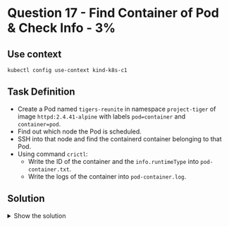 # Question 17 - Find Container of Pod & Check Info - 3%

## Use context

```shell
kubectl config use-context kind-k8s-c1
```

## Task Definition

- Create a Pod named `tigers-reunite` in namespace `project-tiger` of image `httpd:2.4.41-alpine` with labels `pod=container` and `container=pod`.
- Find out which node the Pod is scheduled.
- SSH into that node and find the containerd container belonging to that Pod.
- Using command `crictl`:
  - Write the ID of the container and the `info.runtimeType` into `pod-container.txt`.
  - Write the logs of the container into `pod-container.log`.

## Solution

<details>
  <summary>Show the solution</summary>

### Create tigers-reunite Pod

```shell
k run --image=httpd:2.4.41-alpine -l "pod=container,container=pod" -n project-tiger tigers-reunite -o yaml --dry-run=client > 17.yaml
```

```shell
k apply -f 17.yaml
pod/tigers-reunite created
```

### Find out which node the Pod is scheduled

```shell
k -n project-tiger get pod tigers-reunite -o jsonpath='{.spec.nodeName}'
k8s-c1-worker2
```

### Get the container ID

```shell
docker exec -it k8s-c1-worker2 bash
root@k8s-c1-worker2:/# crictl ps | grep tigers-reunite
cc5de89e8bef6       54b0995a63052       10 minutes ago      Running             tigers-reunite            0                   afe418e658adc       tigers-reunite
```

```shell
docker exec -it k8s-c1-worker2 bash
root@k8s-c1-worker2:/# crictl inspect cc5de89e8bef6 | grep runtimeType
    "runtimeType": "io.containerd.runc.v2",
```

### Write the information to pod-container.log

```shell
echo 'cc5de89e8bef6 io.containerd.runc.v2' > pod-container.log
```

</details>
